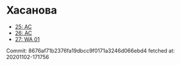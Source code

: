 # Хасанова
- [25: AC](25.md)
- [26: AC](26.md)
- [27: WA 01](27.md)

Commit: 8676af71b2376fa19dbcc9f0171a3246d066ebd4
 fetched at: 20201102-171756
